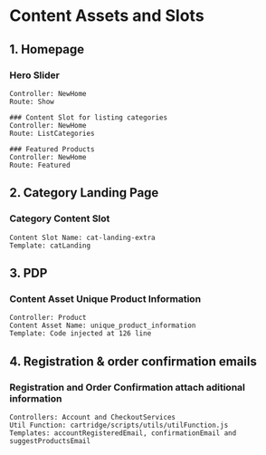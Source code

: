 # Content Assets and Slots

## 1. Homepage  

### Hero Slider  
    Controller: NewHome  
    Route: Show  

    ### Content Slot for listing categories  
    Controller: NewHome  
    Route: ListCategories  

    ### Featured Products  
    Controller: NewHome  
    Route: Featured  

## 2. Category Landing Page  

### Category Content Slot  
    Content Slot Name: cat-landing-extra  
    Template: catLanding  

## 3. PDP  

### Content Asset Unique Product Information  
    Controller: Product  
    Content Asset Name: unique_product_information  
    Template: Code injected at 126 line  

## 4. Registration & order confirmation emails  

### Registration and Order Confirmation attach aditional information  
    Controllers: Account and CheckoutServices  
    Util Function: cartridge/scripts/utils/utilFunction.js  
    Templates: accountRegisteredEmail, confirmationEmail and suggestProductsEmail  
